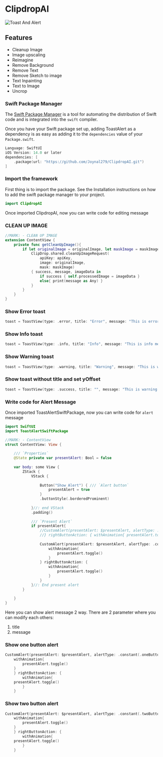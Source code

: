 # ClipdropAI

![Toast And Alert](https://github.com/Joynal279/ToastAlertSwiftPackage/assets/44470728/8d49e3db-417a-4775-989e-bc86adfb363a)



## Features

- Cleanup Image
- Image upscaling
- Reimagine
- Remove Background
- Remove Text
- Remove Sketch to image
- Text Inpainting
- Text to Image
- Uncrop

### Swift Package Manager

The [Swift Package Manager](https://swift.org/package-manager/) is a tool for automating the distribution of Swift code and is integrated into the `swift` compiler.

Once you have your Swift package set up, adding ToastAlert as a dependency is as easy as adding it to the `dependencies` value of your `Package.swift`.

```swift
Language: SwiftUI
iOS Version: 14.0 or later
dependencies: [
    .package(url: "https://github.com/Joynal279/ClipdropAI.git")
]
```

### Import the framework

First thing is to import the package. See the Installation instructions on how to add the swift package manager to your project.

```swift
import ClipdropAI
```

Once imported ClipdropAI, now you can write code for editing message

### CLEAN UP IMAGE
```swift
//MARK: - CLEAN UP IMAGE
extension ContentView {
    private func getCleanUpImage(){
        if let originalImage = originalImage, let maskImage = maskImage {
            ClipDrop.shared.cleanUpImageRequest(
                apiKey: apiKey,
                image: originalImage,
                mask: maskImage)
            { success, message, imageData in
                if success { self.processedImage = imageData }
                else{ print(message as Any) }
            }
        }
    }
}
```

### Show Error toast
```swift
toast = ToastView(type: .error, title: "Error", message: "This is error message", duration: 3.0)
```

### Show Info toast
```swift
toast = ToastView(type: .info, title: "Info", message: "This is info message", duration: 3.0)
```

### Show Warning toast
```swift
toast = ToastView(type: .warning, title: "Warning", message: "This is warning message", duration: 3.0)
```

### Show toast without title and set yOffset
```swift
toast = ToastView(type: .success, title: "", message: "This is warning message", duration: 3.0, yOffset: -50)
```

### Write code for Alert Message

Once imported ToastAlertSwiftPackage, now you can write code for `alert` message

```swift
import SwiftUI
import ToastAlertSwiftPackage

//MARK: - ContentView
struct ContentView: View {
    
    /// `Properties`
    @State private var presentAlert: Bool = false
    
    var body: some View {
        ZStack {
            VStack {
                
                Button("Show Alert") { /// `Alert button`
                    presentAlert = true
                }
                .buttonStyle(.borderedProminent)
                
            }//: end VStack
            .padding()
            
            /// `Present Alert`
            if presentAlert{
                //CustomAlert(presentAlert: $presentAlert, alertType: .constant(.oneButton(title: "Do you want to delete?", message: "If you delete this file then you won’t please again check everything"))){ withAnimation{  presentAlert.toggle() }
                //} rightButtonAction: { withAnimation{ presentAlert.toggle() } }
                
                CustomAlert(presentAlert: $presentAlert, alertType: .constant(.twoButton(title: "Do you want to delete?", message: "If you delete this file then you won’t please again check everything"))){
                    withAnimation{
                        presentAlert.toggle()
                    }
                } rightButtonAction: {
                    withAnimation{
                        presentAlert.toggle()
                    }
                }
            }//: End present alert
        }
        
    }
}
```

Here you can show alert message 2 way. There are 2 parameter where you can modify each others:
1. title
2. message

### Show one button alert
```swift
CustomAlert(presentAlert: $presentAlert, alertType: .constant(.oneButton(title: "Do you want to delete?", message: "If you delete this file then you won’t please again check everything"))){
    withAnimation{
        presentAlert.toggle()
    }
    } rightButtonAction: {
        withAnimation{
    presentAlert.toggle()
        }
    }
```

### Show two button alert
```swift
CustomAlert(presentAlert: $presentAlert, alertType: .constant(.twoButton(title: "Do you want to delete?", message: "If you delete this file then you won’t please again check everything"))){
    withAnimation{
        presentAlert.toggle()
    }
    } rightButtonAction: {
        withAnimation{
    presentAlert.toggle()
        }
    }
```

 

